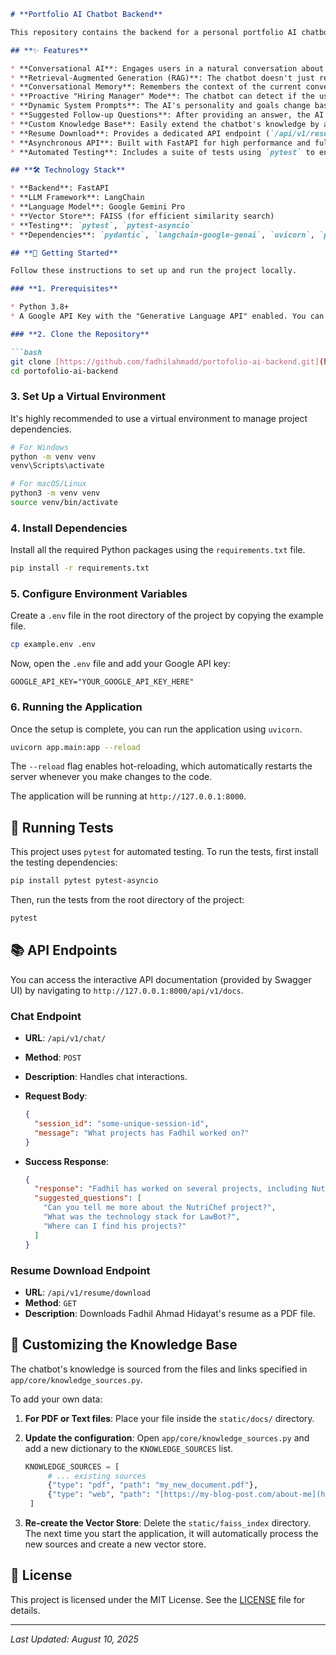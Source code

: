 ````markdown
# **Portfolio AI Chatbot Backend**

This repository contains the backend for a personal portfolio AI chatbot. Built with FastAPI and powered by Google's Gemini Pro through the LangChain framework, this chatbot uses a Retrieval-Augmented Generation (RAG) pipeline to answer questions based on a custom knowledge base, including resumes, LinkedIn profiles, and other documents.

## **✨ Features**

* **Conversational AI**: Engages users in a natural conversation about Fadhil Ahmad Hidayat's skills, projects, and experience.
* **Retrieval-Augmented Generation (RAG)**: The chatbot doesn't just rely on its pre-trained knowledge. It retrieves information from a custom knowledge base (PDFs, websites) to provide accurate and context-specific answers.
* **Conversational Memory**: Remembers the context of the current conversation, allowing for follow-up questions and a more natural chat flow. Each user session is tracked by a unique `session_id`.
* **Proactive "Hiring Manager" Mode**: The chatbot can detect if the user is a recruiter and will proactively ask clarifying questions, highlight relevant skills, and guide the conversation toward a hiring outcome.
* **Dynamic System Prompts**: The AI's personality and goals change based on the detected user intent (e.g., recruiter vs. general user).
* **Suggested Follow-up Questions**: After providing an answer, the AI suggests relevant follow-up questions that a user, especially a recruiter, might want to ask. This helps guide the conversation and showcases key qualifications.
* **Custom Knowledge Base**: Easily extend the chatbot's knowledge by adding or updating documents (PDFs, text files) or web links in the `app/core/knowledge_sources.py` file.
* **Resume Download**: Provides a dedicated API endpoint (`/api/v1/resume/download`) to serve a downloadable PDF version of the resume.
* **Asynchronous API**: Built with FastAPI for high performance and fully asynchronous request handling.
* **Automated Testing**: Includes a suite of tests using `pytest` to ensure code quality and reliability.

## **🛠️ Technology Stack**

* **Backend**: FastAPI
* **LLM Framework**: LangChain
* **Language Model**: Google Gemini Pro
* **Vector Store**: FAISS (for efficient similarity search)
* **Testing**: `pytest`, `pytest-asyncio`
* **Dependencies**: `pydantic`, `langchain-google-genai`, `uvicorn`, `python-dotenv`

## **🚀 Getting Started**

Follow these instructions to set up and run the project locally.

### **1. Prerequisites**

* Python 3.8+
* A Google API Key with the "Generative Language API" enabled. You can get one from the [Google AI Studio](https://aistudio.google.com/app/apikey).

### **2. Clone the Repository**

```bash
git clone [https://github.com/fadhilahmadd/portofolio-ai-backend.git](https://github.com/fadhilahmadd/portofolio-ai-backend.git)
cd portofolio-ai-backend
````

### **3. Set Up a Virtual Environment**

It's highly recommended to use a virtual environment to manage project dependencies.

```bash
# For Windows
python -m venv venv
venv\Scripts\activate
```

```bash
# For macOS/Linux
python3 -m venv venv
source venv/bin/activate
```

### **4. Install Dependencies**

Install all the required Python packages using the `requirements.txt` file.

```bash
pip install -r requirements.txt
```

### **5. Configure Environment Variables**

Create a `.env` file in the root directory of the project by copying the example file.

```bash
cp example.env .env
```

Now, open the `.env` file and add your Google API key:

```
GOOGLE_API_KEY="YOUR_GOOGLE_API_KEY_HERE"
```

### **6. Running the Application**

Once the setup is complete, you can run the application using `uvicorn`.

```bash
uvicorn app.main:app --reload
```

The `--reload` flag enables hot-reloading, which automatically restarts the server whenever you make changes to the code.

The application will be running at `http://127.0.0.1:8000`.

## **🧪 Running Tests**

This project uses `pytest` for automated testing. To run the tests, first install the testing dependencies:

```bash
pip install pytest pytest-asyncio
```

Then, run the tests from the root directory of the project:

```bash
pytest
```

## **📚 API Endpoints**

You can access the interactive API documentation (provided by Swagger UI) by navigating to `http://127.0.0.1:8000/api/v1/docs`.

### **Chat Endpoint**

  * **URL**: `/api/v1/chat/`

  * **Method**: `POST`

  * **Description**: Handles chat interactions.

  * **Request Body**:

    ```json
    {
      "session_id": "some-unique-session-id",
      "message": "What projects has Fadhil worked on?"
    }
    ```

  * **Success Response**:

    ```json
    {
      "response": "Fadhil has worked on several projects, including NutriChef, an Android app for recipe recommendations, and LawBot, a legal chatbot for Indonesian law. Would you like to know more about a specific project?",
      "suggested_questions": [
        "Can you tell me more about the NutriChef project?",
        "What was the technology stack for LawBot?",
        "Where can I find his projects?"
      ]
    }
    ```

### **Resume Download Endpoint**

  * **URL**: `/api/v1/resume/download`
  * **Method**: `GET`
  * **Description**: Downloads Fadhil Ahmad Hidayat's resume as a PDF file.

## **🧠 Customizing the Knowledge Base**

The chatbot's knowledge is sourced from the files and links specified in `app/core/knowledge_sources.py`.

To add your own data:

1.  **For PDF or Text files**: Place your file inside the `static/docs/` directory.

2.  **Update the configuration**: Open `app/core/knowledge_sources.py` and add a new dictionary to the `KNOWLEDGE_SOURCES` list.

    ```python
    KNOWLEDGE_SOURCES = [
         # ... existing sources
         {"type": "pdf", "path": "my_new_document.pdf"},
         {"type": "web", "path": "[https://my-blog-post.com/about-me](https://my-blog-post.com/about-me)"},
     ]
    ```

3.  **Re-create the Vector Store**: Delete the `static/faiss_index` directory. The next time you start the application, it will automatically process the new sources and create a new vector store.

## **📄 License**

This project is licensed under the MIT License. See the [LICENSE](https://www.google.com/search?q=LICENSE) file for details.

-----

*Last Updated: August 10, 2025*

```
```
